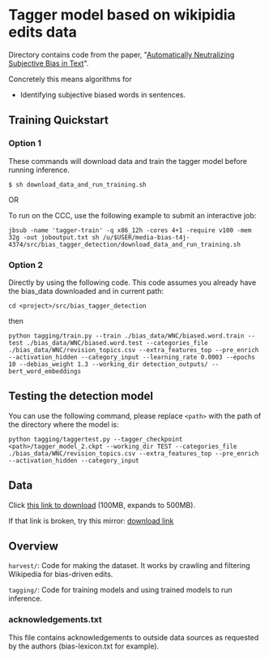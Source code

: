 # Tagger model based on wikipidia edits data

Directory contains code from the paper, "[Automatically Neutralizing Subjective Bias in Text](https://arxiv.org/abs/1911.09709)".

Concretely this means algorithms for
* Identifying subjective biased words in sentences.

## Training Quickstart

### Option 1
These commands will download data and train the tagger model before running inference.
```
$ sh download_data_and_run_training.sh
```
OR 

To run on the CCC, use the following example to submit an interactive job:
```
jbsub -name 'tagger-train' -q x86_12h -cores 4+1 -require v100 -mem 32g -out joboutput.txt sh /u/$USER/media-bias-t4j-4374/src/bias_tagger_detection/download_data_and_run_training.sh
```
### Option 2

Directly by using the following code. This code assumes you already have the bias_data downloaded and in current path:
```
cd <project>/src/bias_tagger_detection
```
then 
```
python tagging/train.py --train ./bias_data/WNC/biased.word.train --test ./bias_data/WNC/biased.word.test --categories_file ./bias_data/WNC/revision_topics.csv --extra_features_top --pre_enrich --activation_hidden --category_input --learning_rate 0.0003 --epochs 10 --debias_weight 1.3 --working_dir detection_outputs/ --bert_word_embeddings
```
## Testing the detection model 

You can use the following command, please replace `<path>` with the path of the directory where the model is:
```
python tagging/taggertest.py --tagger_checkpoint <path>/tagger_model_2.ckpt --working_dir TEST --categories_file ./bias_data/WNC/revision_topics.csv --extra_features_top --pre_enrich --activation_hidden --category_input
```

## Data

Click [this link to download](http://bit.ly/bias-corpus) (100MB, expands to 500MB). 

If that link is broken, try this mirror: [download link](https://www.dropbox.com/s/qol3rmn0rq0dfhn/bias_data.zip?dl=0)

## Overview

`harvest/`: Code for making the dataset. It works by crawling and filtering Wikipedia for bias-driven edits.

`tagging/`: Code for training models and using trained models to run inference.


### **acknowledgements.txt**

This file contains acknowledgements to outside data sources as requested by the authors (bias-lexicon.txt for example).